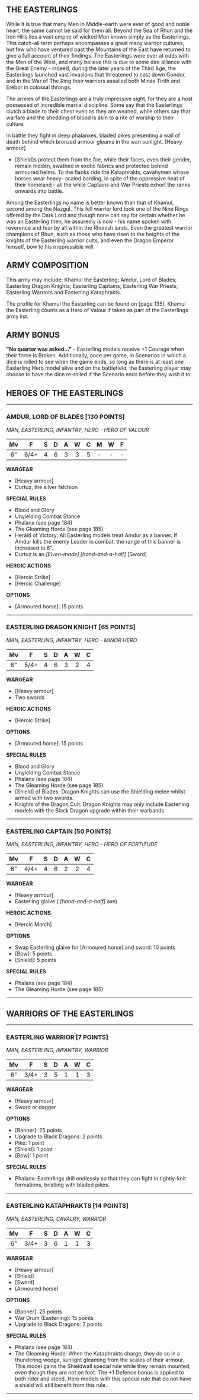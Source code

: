 ﻿## THE EASTERLINGS

While it is true that many Men in Middle-earth were ever of good and noble heart, the same cannot be said for them all. Beyond the Sea of Rhun and the Iron Hills lies a vast empire of wicked Men known simply as the Easterlings. This catch-all term perhaps encompasses a great many warrior cultures, but few who have ventured past the Mountains of the East have returned to give a full account of their findings. The Easterlings were ever at odds with the Men of the West, and many believe this is due to some dire alliance with the Great Enemy - indeed, during the later years of the Third Age, the Easterlings launched vast invasions that threatened to cast down Gondor, and in the War of The Ring their warriors assailed both Minas Tirith and Erebor in colossal throngs.

The armies of the Easterlings are a truly impressive sight, for they are a host possessed of incredible martial discipline. Some say that the Easterlings clutch a blade to their chest even as they are weaned, while others say that warfare and the shedding of blood is akin to a rite of worship to their culture.

In battle they fight in deep phalanxes, bladed pikes presenting a wall of death behind which bronzed armour gleams in the wan sunlight. [Heavy armour]
- [Shield]s protect them from the foe, while their faces, even their gender, remain hidden, swathed in exotic fabrics and protected behind armoured helms. To the flanks ride the Kataphrakts, cavahymen whose horses wear heavy- scaled barding, in spite of the oppressive heat of their homeland - all the while Captains and War Priests exhort the ranks onwards into battle.

Among the Easterlings no name is better known than that of Khamul, second among the Nazgul. This fell warrior lord took one of the Nine Rings offered by the Dark Lord and though none can say for certain whether he was an Easterling then, he assuredly is now - his name spoken with reverence and fear by all within the Rhunish lands. Even the greatest warrior champions of Rhun, such as those who have risen to the heights of the knights of the Easterling warrior cults, and even the Dragon Emperor himself, bow to his irrepressible will.

## ARMY COMPOSITION

This army may include: Khamul the Easterling; Amdur, Lord of Blades; Easterling Dragon Knights; Easterling Captains; Easterling War Priests; Easterling Warriors and Easterling Kataphrakts.

The profile for Khamul the Easterling can be found on [page 135]. Khamul the Easterling counts as a Hero of Valour if taken as part of the Easterlings army list.

## ARMY BONUS

**"No quarter was asked..."** - Easterling models receive +1 Courage when their force is Broken. Additionally, once per game, in Scenarios in which a dice is rolled to see when the game ends, so long as there is at least one Easterling Hero model alive and on the battlefield, the Easterling player may choose to have the dice re-rolled if the Scenario ends before they wish it to.

## HEROES OF THE EASTERLINGS

---

<div class="unitCard" markdown>

### AMDUR, LORD OF BLADES [130 POINTS]
*MAN, EASTERLING, INFANTRY, HERO - HERO OF VALOUR*

| Mv | F  | S | D | A | W | C | M | W | F |
|:--:|:--:|:-:|:--:|:-:|:-:|:-:|:-:|:-:|:-:|
| 6" | 6/4+ | 4 | 6 | 3 | 3 | 5 | - | - | - |

**WARGEAR**

- [Heavy armour]
- Durtuz, the silver falchion

**SPECIAL RULES**

- Blood and Glory
- Unyielding Combat Stance
- Phalanx (see page 184)
- The Gleaming Horde (see page 185)
- Herald of Victory: All Easterling models treat Amdur as a banner. If Amdur kills the enemy Leader in combat, the range of this banner is increased to 6".
- Durtuz is an *[Elven-made]* *[hand-and-a-half]* [Sword]

**HEROIC ACTIONS**

- [Heroic Strike]
- [Heroic Challenge]

**OPTIONS**

- [Armoured horse]: 15 points

</div>

---

<div class="unitCard" markdown>

### EASTERLING DRAGON KNIGHT [65 POINTS]
*MAN, EASTERLING, INFANTRY, HERO - MINOR HERO*

| Mv | F  | S | D | A | W | C |
|:--:|:--:|:-:|:--:|:-:|:-:|:-:|
| 6" | 5/4+ | 4 | 6 | 3 | 2 | 4 |

**WARGEAR**

- [Heavy armour]
- Two swords

**HEROIC ACTIONS**

- [Heroic Strike]

**OPTIONS**

- [Armoured horse]: 15 points

**SPECIAL RULES**

- Blood and Glory
- Unyielding Combat Stance
- Phalanx (see page 184)
- The Gleaming Horde (see page 185)
- [Shield] of Blades: Dragon Knights can use the Shielding melee whilst armed with two swords.
- Knights of the Dragon Cult: Dragon Knights may only include Easterling models with the Black Dragon upgrade within their warbands.

</div>

---

<div class="unitCard" markdown>

### EASTERLING CAPTAIN [50 POINTS]
*MAN, EASTERLING, INFANTRY, HERO - HERO OF FORTITUDE*

| Mv | F  | S | D | A | W | C |
|:--:|:--:|:-:|:--:|:-:|:-:|:-:|
| 6" | 4/4+ | 4 | 6 | 2 | 2 | 4 |

**WARGEAR**

- [Heavy armour]
- Easterling glaive ( *[hand-and-a-half]*  axe)

**HEROIC ACTIONS**

- [Heroic March]

**OPTIONS**

- Swap Easterling glaive for [Armoured horse] and sword: 10 points
- [Bow]: 5 points
- [Shield]: 5 points

**SPECIAL RULES**

- Phalanx (see page 184)
- The Gleaming Horde (see page 185)

</div>

---

## WARRIORS OF THE EASTERLINGS

---

<div class="unitCard" markdown>

### EASTERLING WARRIOR [7 POINTS]
*MAN, EASTERLING, INFANTRY, WARRIOR*

| Mv | F  | S | D | A | W | C |
|:--:|:--:|:-:|:--:|:-:|:-:|:-:|
| 6" | 3/4+ | 3 | 5 | 1 | 1 | 3 |

**WARGEAR**

- [Heavy armour]
- Sword or dagger

**OPTIONS**

- [Banner]: 25 points
- Upgrade to Black Dragons: 2 points
- Pike: 1 point
- [Shield]: 1 point
- [Bow]: 1 point

**SPECIAL RULES**

- Phalanx: Easterlings drill endlessly so that they can fight in tightly-knit formations, bristling with bladed pikes.

</div>

---

<div class="unitCard" markdown>

### EASTERLING KATAPHRAKTS [14 POINTS]
*MAN, EASTERLING, CAVALRY, WARRIOR*

| Mv | F  | S | D | A | W | C |
|:--:|:--:|:-:|:--:|:-:|:-:|:-:|
| 6" | 3/4+ | 3 | 6 | 1 | 1 | 3 |

**WARGEAR**

- [Heavy armour]
- [Shield]
- [Sword]
- [Armoured horse]

**OPTIONS**

- [Banner]: 25 points
- War Drum (Easterling): 15 points
- Upgrade to Black Dragons: 2 points

**SPECIAL RULES**

- Phalanx (see page 184)
- The Gleaming Horde: When the Kataphrakts charge, they do so in a thundering wedge, sunlight gleaming from the scales of their armour. This model gains the Shieldwall special rule while they remain mounted, even though they are not on foot. The +1 Defence bonus is applied to both rider and steed. Hero models with this special rule that do not have a shield will still benefit from this rule.

</div>

---
